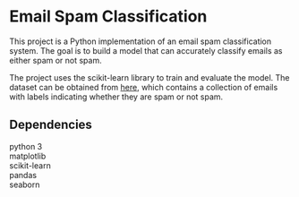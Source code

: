 # Email Spam Classification

This project is a Python implementation of an email spam classification system.
The goal is to build a model that can accurately classify emails as either spam or not spam.

The project uses the scikit-learn library to train and evaluate the model.
The dataset can be obtained from [here](https://github.com/SmallLion/Python-Projects/blob/main/Spam-detection/spam.csv),
which contains a collection of emails with labels indicating whether they are spam or not spam.

## Dependencies

python 3  
matplotlib  
scikit-learn  
pandas  
seaborn
